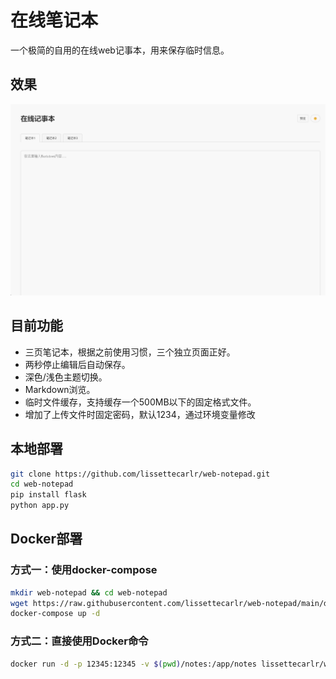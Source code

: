 # 在线笔记本

一个极简的自用的在线web记事本，用来保存临时信息。

## 效果

![效果](./images/1.gif)



## 目前功能

- 三页笔记本，根据之前使用习惯，三个独立页面正好。
- 两秒停止编辑后自动保存。
- 深色/浅色主题切换。
- Markdown浏览。
- 临时文件缓存，支持缓存一个500MB以下的固定格式文件。
- 增加了上传文件时固定密码，默认1234，通过环境变量修改


## 本地部署

```bash
git clone https://github.com/lissettecarlr/web-notepad.git
cd web-notepad
pip install flask
python app.py
```

## Docker部署

### 方式一：使用docker-compose
```bash
mkdir web-notepad && cd web-notepad
wget https://raw.githubusercontent.com/lissettecarlr/web-notepad/main/docker-compose.yml
docker-compose up -d
```

### 方式二：直接使用Docker命令
```bash
docker run -d -p 12345:12345 -v $(pwd)/notes:/app/notes lissettecarlr/web-notepad:latest
```



